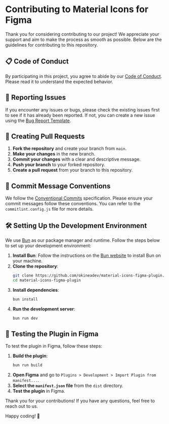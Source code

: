 # Contributing to Material Icons for Figma

Thank you for considering contributing to our project! We appreciate your support and aim to make the process as smooth as possible. Below are the guidelines for contributing to this repository.

## 📋 Code of Conduct

By participating in this project, you agree to abide by our [Code of Conduct](CODE_OF_CONDUCT.md). Please read it to understand the expected behavior.

## 🐛 Reporting Issues

If you encounter any issues or bugs, please check the existing issues first to see if it has already been reported. If not, you can create a new issue using the [Bug Report Template](https://github.com/okineadev/material-icons-figma-plugin/issues/new?template=bug-report.yml).

## 🚀 Creating Pull Requests

1. **Fork the repository** and create your branch from `main`.
2. **Make your changes** in the new branch.
3. **Commit your changes** with a clear and descriptive message.
4. **Push your branch** to your forked repository.
5. **Create a pull request** from your branch to this repository.

## 📝 Commit Message Conventions

We follow the [Conventional Commits](https://www.conventionalcommits.org/en/v1.0.0/) specification. Please ensure your commit messages follow these conventions. You can refer to the `commitlint.config.js` file for more details.

## 🛠️ Setting Up the Development Environment

We use [Bun](https://bun.sh/) as our package manager and runtime. Follow the steps below to set up your development environment:

1. **Install Bun**: Follow the instructions on the [Bun website](https://bun.sh/docs/installation) to install Bun on your machine.
2. **Clone the repository**: 
   ```sh
   git clone https://github.com/okineadev/material-icons-figma-plugin.git
   cd material-icons-figma-plugin
   ```
3. **Install dependencies**:
   ```sh
   bun install
   ```
4. **Run the development server**:
   ```sh
   bun run dev
   ```

## 🧩 Testing the Plugin in Figma

To test the plugin in Figma, follow these steps:

1. **Build the plugin**:
   ```sh
   bun run build
   ```
2. **Open Figma** and go to `Plugins > Development > Import Plugin from manifest...`.
3. **Select the `manifest.json` file** from the `dist` directory.
4. **Test the plugin** in Figma.

Thank you for your contributions! If you have any questions, feel free to reach out to us.

Happy coding! 🎉
